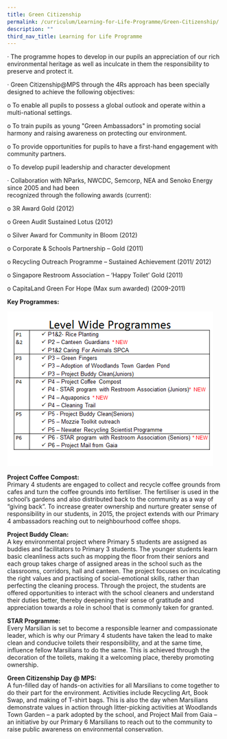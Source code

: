 ```yaml
---
title: Green Citizenship
permalink: /curriculum/Learning-for-Life-Programme/Green-Citizenship/
description: ""
third_nav_title: Learning for Life Programme
---
```

· The programme hopes to develop in our pupils an appreciation of our rich environmental heritage as well as inculcate in them the responsibility to preserve and protect it.

· Green Citizenship@MPS through the 4Rs approach has been specially designed to achieve the following objectives:

o To enable all pupils to possess a global outlook and operate within a multi-national settings.

o To train pupils as young "Green Ambassadors" in promoting social harmony and raising awareness on protecting our environment.

o To provide opportunities for pupils to have a first-hand engagement with community partners.

o To develop pupil leadership and character development

· Collaboration with NParks, NWCDC, Semcorp, NEA and Senoko Energy since 2005 and had been  
recognized through the following awards (current):

o 3R Award Gold (2012)

o Green Audit Sustained Lotus (2012)

o Silver Award for Community in Bloom (2012)

o Corporate & Schools Partnership – Gold (2011)

o Recycling Outreach Programme – Sustained Achievement (2011/ 2012)

o Singapore Restroom Association – ‘Happy Toilet’ Gold (2011)

o CapitaLand Green For Hope (Max sum awarded) (2009-2011)

**Key Programmes:**

![](/images/Green%20Citizenship.png)

**Project Coffee Compost:**  
Primary 4 students are engaged to collect and recycle coffee grounds from cafes and turn the coffee grounds into fertiliser. The fertiliser is used in the school’s gardens and also distributed back to the community as a way of “giving back”. To increase greater ownership and nurture greater sense of responsibility in our students, in 2015, the project extends with our Primary 4 ambassadors reaching out to neighbourhood coffee shops.

**Project Buddy Clean:**  
A key environmental project where Primary 5 students are assigned as buddies and facilitators to Primary 3 students. The younger students learn basic cleanliness acts such as mopping the floor from their seniors and each group takes charge of assigned areas in the school such as the classrooms, corridors, hall and canteen. The project focuses on inculcating the right values and practising of social-emotional skills, rather than perfecting the cleaning process. Through the project, the students are offered opportunities to interact with the school cleaners and understand their duties better, thereby deepening their sense of gratitude and appreciation towards a role in school that is commonly taken for granted.

**STAR Programme:**  
Every Marsilian is set to become a responsible learner and compassionate leader, which is why our Primary 4 students have taken the lead to make clean and conducive toilets their responsibility, and at the same time, influence fellow Marsilians to do the same. This is achieved through the decoration of the toilets, making it a welcoming place, thereby promoting ownership.

**Green Citizenship Day @ MPS:**  
A fun-filled day of hands-on activities for all Marsilians to come together to do their part for the environment. Activities include Recycling Art, Book Swap, and making of T-shirt bags. This is also the day when Marsilians demonstrate values in action through litter-picking activities at Woodlands Town Garden – a park adopted by the school, and Project Mail from Gaia – an initiative by our Primary 6 Marsilians to reach out to the community to raise public awareness on environmental conservation.